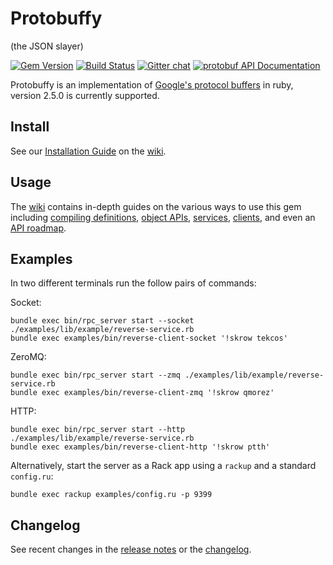 # Protobuffy

(the JSON slayer)

[![Gem Version](https://badge.fury.io/rb/protobuf.svg)](http://badge.fury.io/rb/protobuf)
[![Build Status](https://secure.travis-ci.org/ruby-protobuf/protobuf.svg?branch=master)](https://travis-ci.org/ruby-protobuf/protobuf)
[![Gitter chat](https://badges.gitter.im/ruby-protobuf/protobuf.svg)](https://gitter.im/ruby-protobuf/protobuf)
[![protobuf API Documentation](https://www.omniref.com/ruby/gems/protobuf.png)](https://www.omniref.com/ruby/gems/protobuf)

Protobuffy is an implementation of [Google's protocol buffers][google-pb] in
ruby, version 2.5.0 is currently supported.

## Install

See our [Installation Guide][] on the [wiki][].

## Usage

The [wiki][] contains in-depth guides on the various ways to use this gem
including [compiling definitions][], [object APIs][], [services][], [clients][], and even
an [API roadmap][].

## Examples

In two different terminals run the follow pairs of commands:

Socket:

    bundle exec bin/rpc_server start --socket ./examples/lib/example/reverse-service.rb
    bundle exec examples/bin/reverse-client-socket '!skrow tekcos'

ZeroMQ:

    bundle exec bin/rpc_server start --zmq ./examples/lib/example/reverse-service.rb
    bundle exec examples/bin/reverse-client-zmq '!skrow qmorez'

HTTP:

    bundle exec bin/rpc_server start --http ./examples/lib/example/reverse-service.rb
    bundle exec examples/bin/reverse-client-http '!skrow ptth'

Alternatively, start the server as a Rack app using a `rackup` and a standard `config.ru`:

    bundle exec rackup examples/config.ru -p 9399

## Changelog

See recent changes in the [release notes][] or the [changelog][].

  [google-pb]:             http://code.google.com/p/protobuf "Google Protocol Buffers"
  [wiki]:                  https://github.com/ruby-protobuf/protobuf/wiki "Wiki home page"
  [Installation Guide]:    https://github.com/ruby-protobuf/protobuf/wiki/Installation "Installation guide"
  [compiling definitions]: https://github.com/ruby-protobuf/protobuf/wiki/Compiling-Definitions "Compiling guide"
  [object APIs]:           https://github.com/ruby-protobuf/protobuf/wiki/Messages-&-Enums "Message & Enum object APIs guide"
  [services]:              https://github.com/ruby-protobuf/protobuf/wiki/Services "Services object API guide"
  [clients]:               https://github.com/ruby-protobuf/protobuf/wiki/Clients "Client object API guide"
  [API roadmap]:           https://github.com/ruby-protobuf/protobuf/wiki/API-Roadmap "API Roadmap guide"
  [release notes]:         https://github.com/ruby-protobuf/protobuf/releases "Release notes"
  [changelog]:             https://github.com/ruby-protobuf/protobuf/blob/master/CHANGES.md "CHANGES.md"
